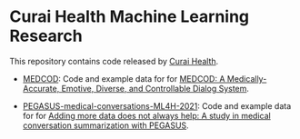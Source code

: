 # Curai Health Machine Learning Research

This repository contains code released by
[Curai Health](https://curaihealth.com/).

* [MEDCOD](/tree/main/MEDCOD): Code and example data for for [MEDCOD: A Medically-Accurate, Emotive, Diverse, and Controllable Dialog System](https://arxiv.org/abs/2111.09381).

* [PEGASUS-medical-conversations-ML4H-2021](/tree/main/PEGASUS-medical-conversations-ML4H-2021): Code and example data for for [Adding more data does not always help: A study in medical conversation summarization with PEGASUS](https://arxiv.org/abs/2111.07564).